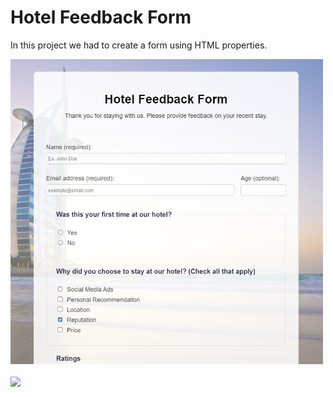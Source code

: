 <h1>Hotel Feedback Form</h1>
<p>In this project we had to create a form using HTML properties.</p>
<a href="https://marisavertz.github.io/Hotel_Feedback_Form/">
  <img src="https://raw.githubusercontent.com/MarisaVertz/Hotel_Feedback_Form/refs/heads/main/hotel_form_screenshot.png" width="500">
</a>
<br><br>
<a href="https://marisavertz.github.io/Hotel_Feedback_Form/">
  <img src="https://dabuttonfactory.com/button.png?t=View+Project&f=Calibri-Bold&ts=18&tc=fff&hp=45&vp=20&w=134&h=38&c=11&bgt=unicolored&bgc=245c68&be=1">
</a>